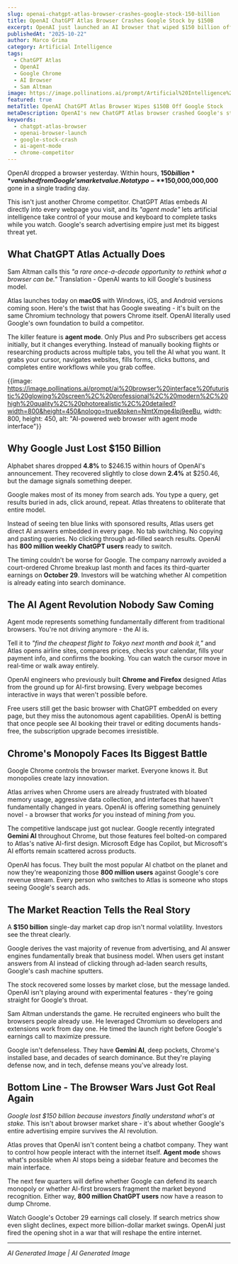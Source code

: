 ```yaml
---
slug: openai-chatgpt-atlas-browser-crashes-google-stock-150-billion
title: OpenAI ChatGPT Atlas Browser Crashes Google Stock by $150B
excerpt: OpenAI just launched an AI browser that wiped $150 billion off Google's market value in hours. ChatGPT Atlas lets AI control your cursor while threatening Chrome's dominance.
publishedAt: "2025-10-22"
author: Marco Grima
category: Artificial Intelligence
tags:
  - ChatGPT Atlas
  - OpenAI
  - Google Chrome
  - AI Browser
  - Sam Altman
image: https://image.pollinations.ai/prompt/Artificial%20Intelligence%20technology%2C%20chatgpt-atlas-browser%2C%20openai-browser-launch%2C%20professional%2C%20modern%2C%20high%20quality%2C%20photorealistic%2C%20detailed?width=1200&height=600&nologo=true&token=NmtXmge4lpj9eeBu
featured: true
metaTitle: OpenAI ChatGPT Atlas Browser Wipes $150B Off Google Stock
metaDescription: OpenAI's new ChatGPT Atlas browser crashed Google's stock by $150 billion in one day. AI agent mode lets ChatGPT control your cursor. Chrome's monopoly faces its biggest threat.
keywords:
  - chatgpt-atlas-browser
  - openai-browser-launch
  - google-stock-crash
  - ai-agent-mode
  - chrome-competitor
---
```


OpenAI dropped a browser yesterday. Within hours, **$150 billion** vanished from Google's market value. Not a typo - **$150,000,000,000** gone in a single trading day.

This isn't just another Chrome competitor. ChatGPT Atlas embeds AI directly into every webpage you visit, and its *"agent mode"* lets artificial intelligence take control of your mouse and keyboard to complete tasks while you watch. Google's search advertising empire just met its biggest threat yet.

## What ChatGPT Atlas Actually Does

Sam Altman calls this *"a rare once-a-decade opportunity to rethink what a browser can be."* Translation - OpenAI wants to kill Google's business model.

Atlas launches today on **macOS** with Windows, iOS, and Android versions coming soon. Here's the twist that has Google sweating - it's built on the same Chromium technology that powers Chrome itself. OpenAI literally used Google's own foundation to build a competitor.

The killer feature is **agent mode**. Only Plus and Pro subscribers get access initially, but it changes everything. Instead of manually booking flights or researching products across multiple tabs, you tell the AI what you want. It grabs your cursor, navigates websites, fills forms, clicks buttons, and completes entire workflows while you grab coffee.

{{image: https://image.pollinations.ai/prompt/ai%20browser%20interface%20futuristic%20glowing%20screen%2C%20professional%2C%20modern%2C%20high%20quality%2C%20photorealistic%2C%20detailed?width=800&height=450&nologo=true&token=NmtXmge4lpj9eeBu, width: 800, height: 450, alt: "AI-powered web browser with agent mode interface"}}

## Why Google Just Lost $150 Billion

Alphabet shares dropped **4.8%** to $246.15 within hours of OpenAI's announcement. They recovered slightly to close down **2.4%** at $250.46, but the damage signals something deeper.

Google makes most of its money from search ads. You type a query, get results buried in ads, click around, repeat. Atlas threatens to obliterate that entire model.

Instead of seeing ten blue links with sponsored results, Atlas users get direct AI answers embedded in every page. No tab switching. No copying and pasting queries. No clicking through ad-filled search results. OpenAI has **800 million weekly ChatGPT users** ready to switch.

The timing couldn't be worse for Google. The company narrowly avoided a court-ordered Chrome breakup last month and faces its third-quarter earnings on **October 29**. Investors will be watching whether AI competition is already eating into search dominance.

## The AI Agent Revolution Nobody Saw Coming

Agent mode represents something fundamentally different from traditional browsers. You're not driving anymore - the AI is.

Tell it to *"find the cheapest flight to Tokyo next month and book it,"* and Atlas opens airline sites, compares prices, checks your calendar, fills your payment info, and confirms the booking. You can watch the cursor move in real-time or walk away entirely.

OpenAI engineers who previously built **Chrome and Firefox** designed Atlas from the ground up for AI-first browsing. Every webpage becomes interactive in ways that weren't possible before.

Free users still get the basic browser with ChatGPT embedded on every page, but they miss the autonomous agent capabilities. OpenAI is betting that once people see AI booking their travel or editing documents hands-free, the subscription upgrade becomes irresistible.

## Chrome's Monopoly Faces Its Biggest Battle

Google Chrome controls the browser market. Everyone knows it. But monopolies create lazy innovation.

Atlas arrives when Chrome users are already frustrated with bloated memory usage, aggressive data collection, and interfaces that haven't fundamentally changed in years. OpenAI is offering something genuinely novel - a browser that works *for* you instead of mining *from* you.

The competitive landscape just got nuclear. Google recently integrated **Gemini AI** throughout Chrome, but those features feel bolted-on compared to Atlas's native AI-first design. Microsoft Edge has Copilot, but Microsoft's AI efforts remain scattered across products.

OpenAI has focus. They built the most popular AI chatbot on the planet and now they're weaponizing those **800 million users** against Google's core revenue stream. Every person who switches to Atlas is someone who stops seeing Google's search ads.

## The Market Reaction Tells the Real Story

A **$150 billion** single-day market cap drop isn't normal volatility. Investors see the threat clearly.

Google derives the vast majority of revenue from advertising, and AI answer engines fundamentally break that business model. When users get instant answers from AI instead of clicking through ad-laden search results, Google's cash machine sputters.

The stock recovered some losses by market close, but the message landed. OpenAI isn't playing around with experimental features - they're going straight for Google's throat.

Sam Altman understands the game. He recruited engineers who built the browsers people already use. He leveraged Chromium so developers and extensions work from day one. He timed the launch right before Google's earnings call to maximize pressure.

Google isn't defenseless. They have **Gemini AI**, deep pockets, Chrome's installed base, and decades of search dominance. But they're playing defense now, and in tech, defense means you've already lost.

## Bottom Line - The Browser Wars Just Got Real Again

*Google lost $150 billion because investors finally understand what's at stake.* This isn't about browser market share - it's about whether Google's entire advertising empire survives the AI revolution.

Atlas proves that OpenAI isn't content being a chatbot company. They want to control how people interact with the internet itself. **Agent mode** shows what's possible when AI stops being a sidebar feature and becomes the main interface.

The next few quarters will define whether Google can defend its search monopoly or whether AI-first browsers fragment the market beyond recognition. Either way, **800 million ChatGPT users** now have a reason to dump Chrome.

Watch Google's October 29 earnings call closely. If search metrics show even slight declines, expect more billion-dollar market swings. OpenAI just fired the opening shot in a war that will reshape the entire internet.

---

*AI Generated Image | AI Generated Image*